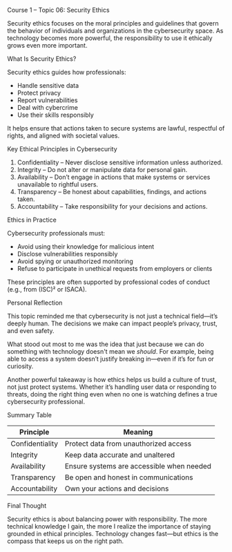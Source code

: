 Course 1 – Topic 06: Security Ethics

Security ethics focuses on the moral principles and guidelines that govern the behavior of individuals and organizations in the cybersecurity space. As technology becomes more powerful, the responsibility to use it ethically grows even more important.

What Is Security Ethics?

Security ethics guides how professionals:

- Handle sensitive data
- Protect privacy
- Report vulnerabilities
- Deal with cybercrime
- Use their skills responsibly

It helps ensure that actions taken to secure systems are lawful, respectful of rights, and aligned with societal values.

Key Ethical Principles in Cybersecurity

1. Confidentiality – Never disclose sensitive information unless authorized.
2. Integrity – Do not alter or manipulate data for personal gain.
3. Availability – Don’t engage in actions that make systems or services unavailable to rightful users.
4. Transparency – Be honest about capabilities, findings, and actions taken.
5. Accountability – Take responsibility for your decisions and actions.

Ethics in Practice

Cybersecurity professionals must:

- Avoid using their knowledge for malicious intent  
- Disclose vulnerabilities responsibly 
- Avoid spying or unauthorized monitoring  
- Refuse to participate in unethical requests from employers or clients 

These principles are often supported by professional codes of conduct (e.g., from (ISC)² or ISACA).

Personal Reflection

This topic reminded me that cybersecurity is not just a technical field—it’s deeply human. The decisions we make can impact people’s privacy, trust, and even safety.

What stood out most to me was the idea that just because we can do something with technology doesn't mean we *should*. For example, being able to access a system doesn’t justify breaking in—even if it’s for fun or curiosity.

Another powerful takeaway is how ethics helps us build a culture of trust, not just protect systems. Whether it’s handling user data or responding to threats, doing the right thing even when no one is watching defines a true cybersecurity professional.

Summary Table

| Principle       | Meaning                                    |
|----------------|--------------------------------------------|
| Confidentiality | Protect data from unauthorized access      |
| Integrity       | Keep data accurate and unaltered           |
| Availability    | Ensure systems are accessible when needed  |
| Transparency    | Be open and honest in communications       |
| Accountability  | Own your actions and decisions             |

Final Thought

Security ethics is about balancing power with responsibility. The more technical knowledge I gain, the more I realize the importance of staying grounded in ethical principles. Technology changes fast—but ethics is the compass that keeps us on the right path.

